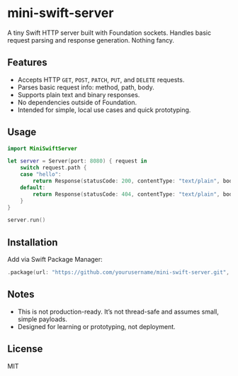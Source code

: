 # mini-swift-server

A tiny Swift HTTP server built with Foundation sockets.
Handles basic request parsing and response generation. Nothing fancy.

## Features

- Accepts HTTP `GET`, `POST`, `PATCH`, `PUT`, and `DELETE` requests.
- Parses basic request info: method, path, body.
- Supports plain text and binary responses.
- No dependencies outside of Foundation.
- Intended for simple, local use cases and quick prototyping.

## Usage

```swift
import MiniSwiftServer

let server = Server(port: 8080) { request in
    switch request.path {
    case "hello":
        return Response(statusCode: 200, contentType: "text/plain", body: .text("Hello, world!"))
    default:
        return Response(statusCode: 404, contentType: "text/plain", body: .text("Not Found"))
    }
}

server.run()
```

## Installation

Add via Swift Package Manager:

```swift
.package(url: "https://github.com/yourusername/mini-swift-server.git", from: "1.0.0")
```

## Notes

- This is not production-ready. It’s not thread-safe and assumes small, simple payloads.
- Designed for learning or prototyping, not deployment.

## License
MIT
